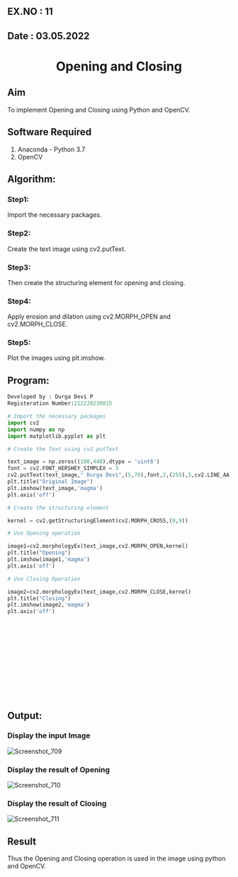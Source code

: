 ## EX.NO : 11
## Date : 03.05.2022
# <p align="center"> Opening and Closing</p>
## Aim
To implement Opening and Closing using Python and OpenCV.

## Software Required
1. Anaconda - Python 3.7
2. OpenCV
## Algorithm:
### Step1:
Import the necessary packages.
### Step2:
Create the text image using cv2.putText.
### Step3:
Then create the structuring element for opening and closing.
### Step4:
Apply erosion and dilation using cv2.MORPH_OPEN and cv2.MORPH_CLOSE.
### Step5:
Plot the images using plt.imshow.
## Program:
```python
Developed by : Durga Devi P
Registeration Number:212220230015
```

``` Python
# Import the necessary packages
import cv2
import numpy as np
import matplotlib.pyplot as plt

# Create the Text using cv2.putText

text_image = np.zeros((100,440),dtype = 'uint8')
font = cv2.FONT_HERSHEY_SIMPLEX = 3
cv2.putText(text_image," Durga Devi",(5,70),font,2,(255),5,cv2.LINE_AA)
plt.title("Original Image")
plt.imshow(text_image,'magma')
plt.axis('off')

# Create the structuring element

kernel = cv2.getStructuringElement(cv2.MORPH_CROSS,(9,9))

# Use Opening operation

image1=cv2.morphologyEx(text_image,cv2.MORPH_OPEN,kernel)
plt.title("Opening")
plt.imshow(image1,'magma')
plt.axis('off')

# Use Closing Operation

image2=cv2.morphologyEx(text_image,cv2.MORPH_CLOSE,kernel)
plt.title("Closing")
plt.imshow(image2,'magma')
plt.axis('off')

```
<br>
<br>
<br>
<br>
<br>
<br>
<br>
<br>
<br>
<br>

## Output:
### Display the input Image

![Screenshot_709](https://user-images.githubusercontent.com/75235704/171369780-00e87fca-8ba1-4081-9a1e-49d525534efa.png)

### Display the result of Opening
![Screenshot_710](https://user-images.githubusercontent.com/75235704/171369800-f311d746-376c-4fe4-b37b-0e89cbdaf506.png)

### Display the result of Closing

![Screenshot_711](https://user-images.githubusercontent.com/75235704/171369833-766adf45-a6f7-439d-b353-2663324130ad.png)

## Result
Thus the Opening and Closing operation is used in the image using python and OpenCV.
